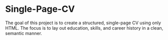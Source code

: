 # Single-Page-CV
The goal of this project is to create a structured, single-page CV using only HTML. The focus is to lay out education, skills, and career history in a clean, semantic manner. 
